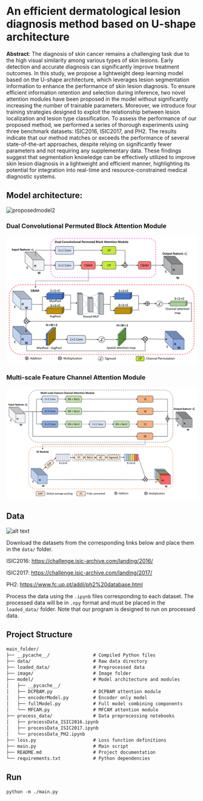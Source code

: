 # An efficient dermatological lesion diagnosis method based on U-shape architecture

**Abstract**: The diagnosis of skin cancer remains a challenging task due to the high visual similarity among various types of skin lesions. Early detection and accurate diagnosis can significantly improve treatment outcomes. In this study, we propose a lightweight deep learning model based on the U-shape architecture, which leverages lesion segmentation information to enhance the performance of skin lesion diagnosis. To ensure efficient information retention and selection during inference, two novel attention modules have been proposed in the model without significantly increasing the number of trainable parameters. Moreover, we introduce four training strategies designed to exploit the relationship between lesion localization and lesion type classification. To assess the performance of our proposed method, we performed a series of thorough experiments using three benchmark datasets: ISIC2016, ISIC2017, and PH2. The results indicate that our method matches or exceeds the performance of several state-of-the-art approaches, despite relying on significantly fewer parameters and not requiring any supplementary data. These findings suggest that segmentation knowledge can be effectively utilized to improve skin lesion diagnosis in a lightweight and efficient manner, highlighting its potential for integration into real-time and resource-constrained medical diagnostic systems.

## Model architecture:

<img width="908" height="801" alt="proposedmodel2" src="https://github.com/user-attachments/assets/b7325bd6-98f8-4a9b-8e61-24a3ff598d2a" />

###  Dual Convolutional Permuted Block Attention Module

![alt text](image/image-1.png)

###  Multi-scale Feature Channel Attention Module

![alt text](image/image-2.png)

## Data

![alt text](image.png)

Download the datasets from the corresponding links below and place them in the `data/` folder.


ISIC2016: https://challenge.isic-archive.com/landing/2016/

ISIC2017: https://challenge.isic-archive.com/landing/2017/

PH2: https://www.fc.up.pt/addi/ph2%20database.html

Process the data using the `.ipynb` files corresponding to each dataset. The processed data will be in `.npy` format and must be placed in the `loaded_data/` folder. Note that our program is designed to run on processed data.


## Project Structure

```plaintext
main_folder/
├── __pycache__/                # Compiled Python files
├── data/                       # Raw data directory
├── loaded_data/                # Preprocessed data
├── image/                      # Image folder
├── model/                      # Model architecture and modules
│   ├── __pycache__/
│   ├── DCPBAM.py               # DCPBAM attention module
│   ├── encoderModel.py         # Encoder only model
│   ├── fullModel.py            # Full model combining components
│   └── MFCAM.py                # MFCAM attention module
├── process_data/               # Data preprocessing notebooks
│   ├── processData_ISIC2016.ipynb
│   ├── processData_ISIC2017.ipynb
│   └── processData_PH2.ipynb
├── loss.py                     # Loss function definitions
├── main.py                     # Main script
├── README.md                   # Project documentation
└── requirements.txt            # Python dependencies
```

## Run

```code
python -m ./main.py
```